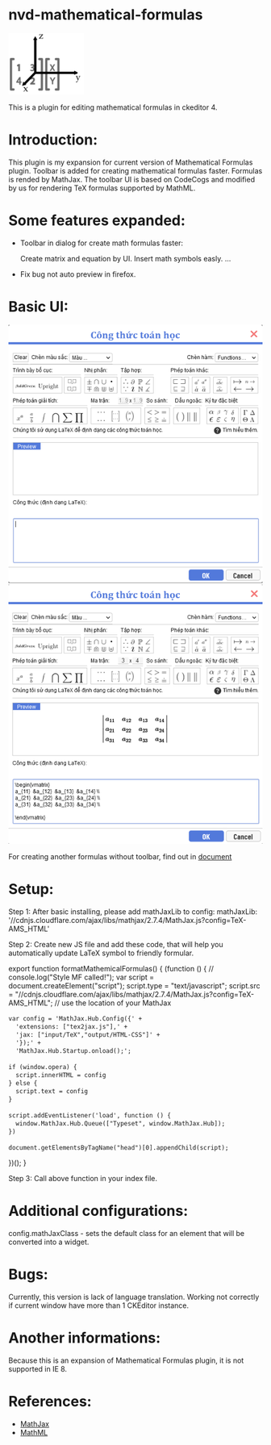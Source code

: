 # nvd-mathematical-formulas
![logo](/images/logo.png)

This is a plugin for editing mathematical formulas in ckeditor 4.

# Introduction:

This plugin is my expansion for current version of Mathematical Formulas plugin. Toolbar is added for creating mathematical formulas faster. Formulas is rended by MathJax. The toolbar UI is based on CodeCogs and modified by us for rendering TeX formulas supported by MathML.

# Some features expanded:

+ Toolbar in dialog for create math formulas faster:

    Create matrix and equation by UI.
    Insert math symbols easly.
    ...

+ Fix bug not auto preview in firefox.
# Basic UI:

![demo_1](/images/demo_1.png)
![demo_2](/images/demo_2.png)

For creating another formulas without toolbar, find out in [document](https://support.apple.com/en-us/HT202501)
 
# Setup:

Step 1: After basic installing, please add mathJaxLib to config:
mathJaxLib: '//cdnjs.cloudflare.com/ajax/libs/mathjax/2.7.4/MathJax.js?config=TeX-AMS_HTML'

Step 2: Create new JS file and add these code, that will help you automatically update LaTeX symbol to friendly formular.

export function formatMathemicalFormulas() {
  (function () {
    // console.log("Style MF called!");
    var script = document.createElement("script");
    script.type = "text/javascript";
    script.src = "//cdnjs.cloudflare.com/ajax/libs/mathjax/2.7.4/MathJax.js?config=TeX-AMS_HTML";   // use the location of your MathJax

    var config = 'MathJax.Hub.Config({' +
      'extensions: ["tex2jax.js"],' +
      'jax: ["input/TeX","output/HTML-CSS"]' +
      '});' +
      'MathJax.Hub.Startup.onload();';

    if (window.opera) {
      script.innerHTML = config
    } else {
      script.text = config
    }

    script.addEventListener('load', function () {
      window.MathJax.Hub.Queue(["Typeset", window.MathJax.Hub]);
    })

    document.getElementsByTagName("head")[0].appendChild(script);
  })();
}

Step 3: Call above function in your index file.

# Additional configurations:

config.mathJaxClass - sets the default class for an element that will be converted into a widget.

# Bugs:

Currently, this version is lack of language translation.
Working not correctly if current window have more than 1 CKEditor instance.

# Another informations:

Because this is an expansion of Mathematical Formulas plugin, it is not supported in IE 8.

# References:
- [MathJax](https://www.mathjax.org/)
- [MathML](https://www.w3.org/Math/whatIsMathML.html)
